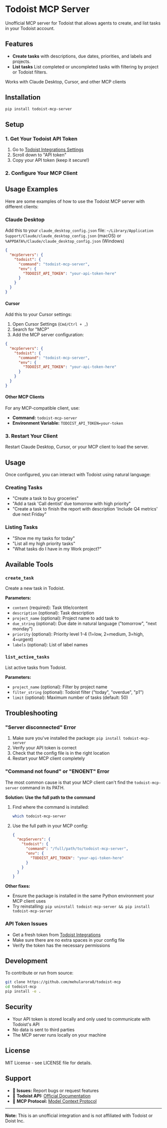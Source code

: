 # Todoist MCP Server

Unofficial MCP server for Todoist that allows agents to create, and list tasks in your Todoist account.

## Features

- **Create tasks** with descriptions, due dates, priorities, and labels and projects.
- **List tasks** List completed or uncompleted tasks with filtering by project or Todoist filters. 

Works with Claude Desktop, Cursor, and other MCP clients

## Installation

```bash
pip install todoist-mcp-server
```

## Setup

### 1. Get Your Todoist API Token

1. Go to [Todoist Integrations Settings](https://todoist.com/prefs/integrations)
2. Scroll down to "API token"
3. Copy your API token (keep it secure!)

### 2. Configure Your MCP Client

## Usage Examples

Here are some examples of how to use the Todoist MCP server with different clients:

### Claude Desktop

Add this to your `claude_desktop_config.json` file: `~/Library/Application Support/Claude/claude_desktop_config.json` (macOS) or `%APPDATA%/Claude/claude_desktop_config.json` (Windows)

```json
{
  "mcpServers": {
    "todoist": {
      "command": "todoist-mcp-server",
      "env": {
        "TODOIST_API_TOKEN": "your-api-token-here"
      }
    }
  }
}
```

#### Cursor

Add this to your Cursor settings:

1. Open Cursor Settings (`Cmd/Ctrl + ,`)
2. Search for "MCP" 
3. Add the MCP server configuration:

```json
{
  "mcpServers": {
    "todoist": {
      "command": "todoist-mcp-server",
      "env": {
        "TODOIST_API_TOKEN": "your-api-token-here"
      }
    }
  }
}
```

#### Other MCP Clients

For any MCP-compatible client, use:
- **Command:** `todoist-mcp-server`
- **Environment Variable:** `TODOIST_API_TOKEN=your-token`

### 3. Restart Your Client

Restart Claude Desktop, Cursor, or your MCP client to load the server.

## Usage

Once configured, you can interact with Todoist using natural language:

### Creating Tasks
- "Create a task to buy groceries"
- "Add a task 'Call dentist' due tomorrow with high priority"
- "Create a task to finish the report with description 'Include Q4 metrics' due next Friday"

### Listing Tasks
- "Show me my tasks for today"
- "List all my high priority tasks"
- "What tasks do I have in my Work project?"



## Available Tools

### `create_task`
Create a new task in Todoist.

**Parameters:**
- `content` (required): Task title/content
- `description` (optional): Task description
- `project_name` (optional): Project name to add task to
- `due_string` (optional): Due date in natural language ("tomorrow", "next monday")
- `priority` (optional): Priority level 1-4 (1=low, 2=medium, 3=high, 4=urgent)
- `labels` (optional): List of label names

### `list_active_tasks`
List active tasks from Todoist.

**Parameters:**
- `project_name` (optional): Filter by project name
- `filter_string` (optional): Todoist filter ("today", "overdue", "p1")
- `limit` (optional): Maximum number of tasks (default: 50)

## Troubleshooting

### "Server disconnected" Error
1. Make sure you've installed the package: `pip install todoist-mcp-server`
2. Verify your API token is correct
3. Check that the config file is in the right location
4. Restart your MCP client completely

### "Command not found" or "ENOENT" Error
The most common cause is that your MCP client can't find the `todoist-mcp-server` command in its PATH.

**Solution: Use the full path to the command**

1. Find where the command is installed:
   ```bash
   which todoist-mcp-server
   ```

2. Use the full path in your MCP config:
   ```json
   {
     "mcpServers": {
       "todoist": {
         "command": "/full/path/to/todoist-mcp-server",
         "env": {
           "TODOIST_API_TOKEN": "your-api-token-here"
         }
       }
     }
   }
   ```

**Other fixes:**
- Ensure the package is installed in the same Python environment your MCP client uses
- Try reinstalling: `pip uninstall todoist-mcp-server && pip install todoist-mcp-server`

### API Token Issues
- Get a fresh token from [Todoist Integrations](https://todoist.com/prefs/integrations)
- Make sure there are no extra spaces in your config file
- Verify the token has the necessary permissions

## Development

To contribute or run from source:

```bash
git clone https://github.com/mehularora8/todoist-mcp
cd todoist-mcp
pip install -e .
```

## Security

- Your API token is stored locally and only used to communicate with Todoist's API
- No data is sent to third parties
- The MCP server runs locally on your machine

## License

MIT License - see LICENSE file for details.

## Support

- 🐛 **Issues:** Report bugs or request features
- 📖 **Todoist API:** [Official Documentation](https://developer.todoist.com/rest/v2/)
- 🔧 **MCP Protocol:** [Model Context Protocol](https://modelcontextprotocol.io/)

---

**Note:** This is an unofficial integration and is not affiliated with Todoist or Doist Inc.
